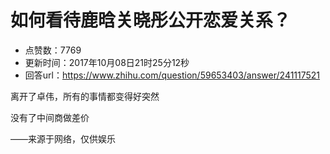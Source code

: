 # 如何看待鹿晗关晓彤公开恋爱关系？
- 点赞数：7769
- 更新时间：2017年10月08日21时25分12秒
- 回答url：https://www.zhihu.com/question/59653403/answer/241117521
<body>
 <p data-pid="7dA7J9sJ">离开了卓伟，所有的事情都变得好突然</p>
 <p data-pid="rCR_8RMz">没有了中间商做差价</p>
 <p data-pid="U69z--yz">——来源于网络，仅供娱乐</p>
</body>